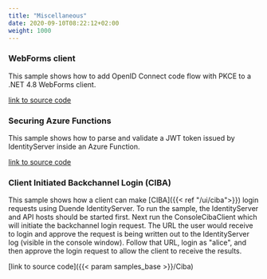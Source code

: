 ```yaml
---
title: "Miscellaneous"
date: 2020-09-10T08:22:12+02:00
weight: 1000
---
```


### WebForms client
This sample shows how to add OpenID Connect code flow with PKCE to a .NET 4.8 WebForms client.

[link to source code](https://github.com/DuendeSoftware/Samples/tree/main/various/WebFormsOidcClient)

### Securing Azure Functions
This sample shows how to parse and validate a JWT token issued by IdentityServer inside an Azure Function.

[link to source code](https://github.com/DuendeSoftware/Samples/tree/main/various/JwtSecuredAzureFunction)

### Client Initiated Backchannel Login (CIBA)
This sample shows how a client can make [CIBA]({{< ref "/ui/ciba">}}) login requests using Duende IdentityServer.
To run the sample, the IdentityServer and API hosts should be started first.
Next run the ConsoleCibaClient which will initiate the backchannel login request.
The URL the user would receive to login and approve the request is being written out to the IdentityServer log (visible in the console window).
Follow that URL, login as "alice", and then approve the login request to allow the client to receive the results.

[link to source code]({{< param samples_base >}}/Ciba)

